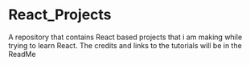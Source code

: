 # React_Projects
A repository that contains React based projects that i am making while trying to learn React. The credits and links to the tutorials will be in the ReadMe
